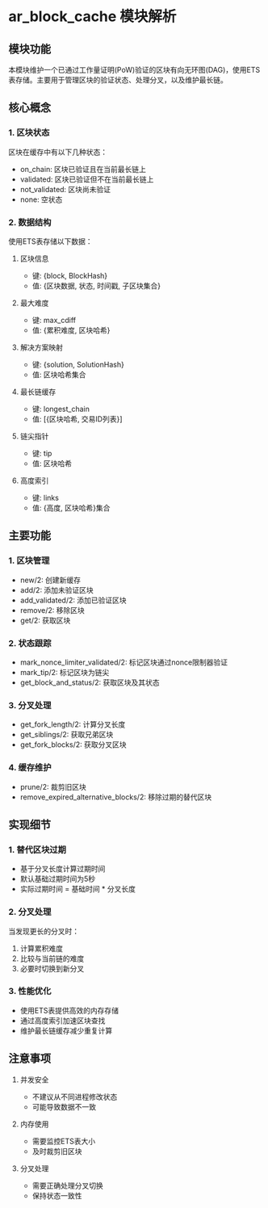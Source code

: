  # ar_block_cache 模块解析

## 模块功能

本模块维护一个已通过工作量证明(PoW)验证的区块有向无环图(DAG)，使用ETS表存储。主要用于管理区块的验证状态、处理分叉，以及维护最长链。

## 核心概念

### 1. 区块状态

区块在缓存中有以下几种状态：

- on_chain: 区块已验证且在当前最长链上
- validated: 区块已验证但不在当前最长链上
- not_validated: 区块尚未验证
- none: 空状态

### 2. 数据结构

使用ETS表存储以下数据：

1. 区块信息
    - 键: {block, BlockHash}
    - 值: {区块数据, 状态, 时间戳, 子区块集合}

2. 最大难度
    - 键: max_cdiff
    - 值: {累积难度, 区块哈希}

3. 解决方案映射
    - 键: {solution, SolutionHash}
    - 值: 区块哈希集合

4. 最长链缓存
    - 键: longest_chain
    - 值: [{区块哈希, 交易ID列表}]

5. 链尖指针
    - 键: tip
    - 值: 区块哈希

6. 高度索引
    - 键: links
    - 值: {高度, 区块哈希}集合

## 主要功能

### 1. 区块管理

- new/2: 创建新缓存
- add/2: 添加未验证区块
- add_validated/2: 添加已验证区块
- remove/2: 移除区块
- get/2: 获取区块

### 2. 状态跟踪

- mark_nonce_limiter_validated/2: 标记区块通过nonce限制器验证
- mark_tip/2: 标记区块为链尖
- get_block_and_status/2: 获取区块及其状态

### 3. 分叉处理

- get_fork_length/2: 计算分叉长度
- get_siblings/2: 获取兄弟区块
- get_fork_blocks/2: 获取分叉区块

### 4. 缓存维护

- prune/2: 裁剪旧区块
- remove_expired_alternative_blocks/2: 移除过期的替代区块

## 实现细节

### 1. 替代区块过期

- 基于分叉长度计算过期时间
- 默认基础过期时间为5秒
- 实际过期时间 = 基础时间 * 分叉长度

### 2. 分叉处理

当发现更长的分叉时：
1. 计算累积难度
2. 比较与当前链的难度
3. 必要时切换到新分叉

### 3. 性能优化

- 使用ETS表提供高效的内存存储
- 通过高度索引加速区块查找
- 维护最长链缓存减少重复计算

## 注意事项

1. 并发安全
    - 不建议从不同进程修改状态
    - 可能导致数据不一致

2. 内存使用
    - 需要监控ETS表大小
    - 及时裁剪旧区块

3. 分叉处理
    - 需要正确处理分叉切换
    - 保持状态一致性